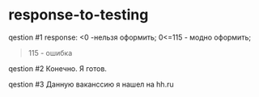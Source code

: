 # response-to-testing
qestion #1 
response:
<0 -нельзя оформить;
0<=115 - модно оформить;
>115 - ошибка

qestion #2
Конечно. Я готов.

qestion #3
Данную ваканссию я нашел на hh.ru
